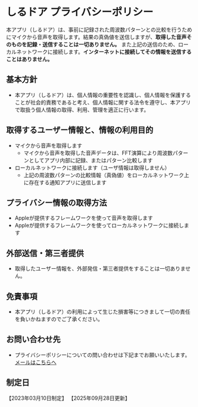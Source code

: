 # しるドア プライバシーポリシー

本アプリ（しるドア）は、事前に記録された周波数パターンとの比較を行うためにマイクから音声を取得します。結果の真偽値を送信しますが、**取得した音声そのものを記録・送信することは一切ありません。** また上記の送信のため、ローカルネットワークに接続します。**インターネットに接続してその情報を送信することはありません。**

## 基本方針

- 本アプリ（しるドア）は、個人情報の重要性を認識し、個人情報を保護することが社会的責務であると考え、個人情報に関する法令を遵守し、本アプリで取扱う個人情報の取得、利用、管理を適正に行います。

## 取得するユーザー情報と、情報の利用目的

- マイクから音声を取得します
  - マイクから音声を取得した音声データは、FFT演算により周波数パターンとしてアプリ内部に記録、またはパターン比較します
- ローカルネットワークに接続します（ユーザ情報は取得しません）
  - 上記の周波数パターンの比較情報（真偽値）をローカルネットワーク上に存在する通知アプリに送信します

## プライバシー情報の取得方法

- Appleが提供するフレームワークを使って音声を取得します
- Appleが提供するフレームワークを使ってローカルネットワークに接続します

## 外部送信・第三者提供

- 取得したユーザー情報を、外部発信・第三者提供をすることは一切ありません。

## 免責事項

- 本アプリ（しるドア）の利用によって生じた損害等につきまして一切の責任を負いかねますのでご了承ください。

## お問い合わせ先

- プライバシーポリシーについての問い合わせは下記までお願いいたします。
  [メールはこちらへ](mailto:contact.btype@gmail.com)

## 制定日

【2023年03月10日制定】
【2025年09月28日更新】